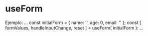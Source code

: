 # useForm

Ejemplo:
...
const initialForm = {
name: '',
age: 0,
email: ''
};
const [ formValues, handleInputChange, reset ] = useForm( initialForm ):
...
